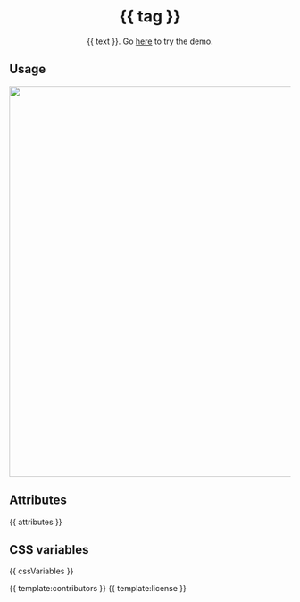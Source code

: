 <h1 align="center">{{ tag }}</h1>
<p align="center">{{ text }}. Go <a href="{{ demo }}">here</a> to try the demo.</p>

## Usage

<a href="{{ demo }}" align="center">
  <img src="{{ img }}" width="700" />
</a>

## Attributes

{{ attributes }}

## CSS variables

{{ cssVariables }}

{{ template:contributors }}
{{ template:license }}